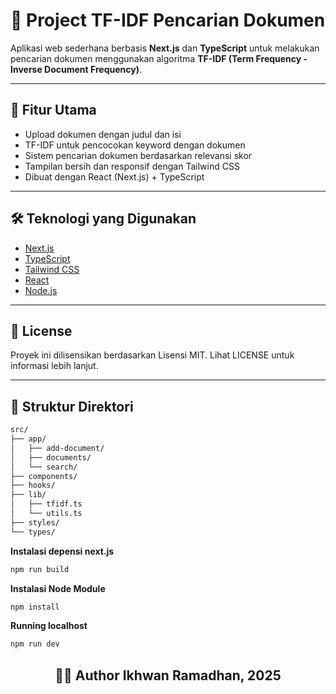 # 📄 Project TF-IDF Pencarian Dokumen

Aplikasi web sederhana berbasis **Next.js** dan **TypeScript** untuk melakukan pencarian dokumen menggunakan algoritma **TF-IDF (Term Frequency - Inverse Document Frequency)**.

---

## 🚀 Fitur Utama

- Upload dokumen dengan judul dan isi 
- TF-IDF untuk pencocokan keyword dengan dokumen
- Sistem pencarian dokumen berdasarkan relevansi skor
- Tampilan bersih dan responsif dengan Tailwind CSS
- Dibuat dengan React (Next.js) + TypeScript

---

## 🛠️ Teknologi yang Digunakan

- [Next.js](https://nextjs.org/)
- [TypeScript](https://www.typescriptlang.org/)
- [Tailwind CSS](https://tailwindcss.com/)
- [React](https://reactjs.org/)
- [Node.js](https://nodejs.org/)

---

## 🪪 License
Proyek ini dilisensikan berdasarkan Lisensi MIT.
Lihat LICENSE untuk informasi lebih lanjut.

---
## 📁 Struktur Direktori
```bash
src/
├── app/
│   ├── add-document/      
│   ├── documents/      
│   └── search/       
├── components/           
├── hooks/                
├── lib/
│   ├── tfidf.ts          
│   └── utils.ts     
├── styles/        
└── types/         
```
**Instalasi depensi next.js**
```bash
npm run build
```

**Instalasi Node Module**
```bash
npm install
```

**Running localhost**
```bash
npm run dev
```


<div align="center">

## 👨‍💻 Author Ikhwan Ramadhan, 2025

</div>


